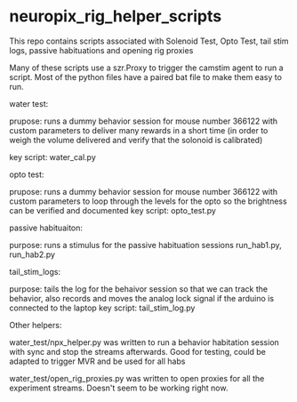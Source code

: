 # neuropix_rig_helper_scripts
This repo contains scripts associated with Solenoid Test, Opto Test, tail stim logs, passive habituations and opening rig proxies

Many of these scripts use a szr.Proxy to trigger the camstim agent to run a script. Most of the python files have a paired bat file to make them easy to run. 



water test:

prupose: runs a dummy behavior session for mouse number 366122 with custom parameters to deliver many rewards in a short time (in order to weigh the volume delivered and verify that the solonoid is calibrated)

key script: water_cal.py



opto test:

prupose: runs a dummy behavior session for mouse number 366122 with custom parameters to loop through the levels for the opto so the brightness can be verified and documented
key script: opto_test.py



passive habituaiton:

purpose: runs a stimulus for the passive habituation sessions
run_hab1.py, run_hab2.py



tail_stim_logs:

purpose: tails the log for the behaivor session so that we can track the behavior, also records and moves the analog lock signal if the arduino is connected to the laptop
key script: tail_stim_log.py



Other helpers:

water_test/npx_helper.py
was written to run a behavior habitation session with sync and stop the streams afterwards. Good for testing, could be adapted to trigger MVR and be used for all habs


water_test/open_rig_proxies.py
was written to open proxies for all the experiment streams. Doesn't seem to be working right now. 
